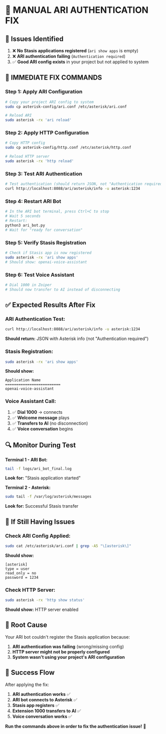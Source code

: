 # 🚀 MANUAL ARI AUTHENTICATION FIX

## 🎯 Issues Identified

1. ❌ **No Stasis applications registered** (`ari show apps` is empty)
2. ❌ **ARI authentication failing** (`Authentication required`)
3. ✅ **Good ARI config exists** in your project but not applied to system

## 🔧 IMMEDIATE FIX COMMANDS

### Step 1: Apply ARI Configuration
```bash
# Copy your project ARI config to system
sudo cp asterisk-config/ari.conf /etc/asterisk/ari.conf

# Reload ARI
sudo asterisk -rx 'ari reload'
```

### Step 2: Apply HTTP Configuration  
```bash
# Copy HTTP config
sudo cp asterisk-config/http.conf /etc/asterisk/http.conf

# Reload HTTP server
sudo asterisk -rx 'http reload'
```

### Step 3: Test ARI Authentication
```bash
# Test authentication (should return JSON, not "Authentication required")
curl http://localhost:8088/ari/asterisk/info -u asterisk:1234
```

### Step 4: Restart ARI Bot
```bash
# In the ARI bot terminal, press Ctrl+C to stop
# Wait 5 seconds
# Restart:
python3 ari_bot.py
# Wait for "ready for conversation"
```

### Step 5: Verify Stasis Registration
```bash
# Check if Stasis app is now registered
sudo asterisk -rx 'ari show apps'
# Should show: openai-voice-assistant
```

### Step 6: Test Voice Assistant
```bash
# Dial 1000 in Zoiper
# Should now transfer to AI instead of disconnecting
```

## ✅ Expected Results After Fix

### ARI Authentication Test:
```bash
curl http://localhost:8088/ari/asterisk/info -u asterisk:1234
```
**Should return:** JSON with Asterisk info (not "Authentication required")

### Stasis Registration:
```bash
sudo asterisk -rx 'ari show apps'
```
**Should show:**
```
Application Name         
=========================
openai-voice-assistant
```

### Voice Assistant Call:
1. ✅ **Dial 1000** → connects
2. ✅ **Welcome message** plays
3. ✅ **Transfers to AI** (no disconnection)
4. ✅ **Voice conversation** begins

## 🔍 Monitor During Test

**Terminal 1 - ARI Bot:**
```bash
tail -f logs/ari_bot_final.log
```
**Look for:** "Stasis application started"

**Terminal 2 - Asterisk:**
```bash
sudo tail -f /var/log/asterisk/messages
```
**Look for:** Successful Stasis transfer

## 🚨 If Still Having Issues

### Check ARI Config Applied:
```bash
sudo cat /etc/asterisk/ari.conf | grep -A5 "\[asterisk\]"
```
**Should show:**
```
[asterisk]
type = user
read_only = no
password = 1234
```

### Check HTTP Server:
```bash
sudo asterisk -rx 'http show status'
```
**Should show:** HTTP server enabled

## 🎯 Root Cause

Your ARI bot couldn't register the Stasis application because:
1. **ARI authentication was failing** (wrong/missing config)
2. **HTTP server might not be properly configured**
3. **System wasn't using your project's ARI configuration**

## 🎉 Success Flow

After applying the fix:
1. **ARI authentication works** ✅
2. **ARI bot connects to Asterisk** ✅  
3. **Stasis app registers** ✅
4. **Extension 1000 transfers to AI** ✅
5. **Voice conversation works** ✅

**Run the commands above in order to fix the authentication issue!** 🚀